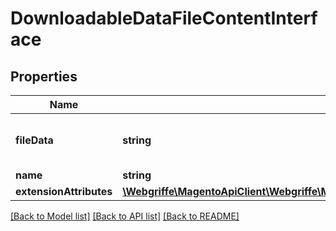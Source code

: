 # DownloadableDataFileContentInterface

## Properties
Name | Type | Description | Notes
------------ | ------------- | ------------- | -------------
**fileData** | **string** | Data (base64 encoded content) | 
**name** | **string** | File name | 
**extensionAttributes** | [**\Webgriffe\MagentoApiClient\Webgriffe\MagentoApiClient\Model\DownloadableDataFileContentExtensionInterface**](DownloadableDataFileContentExtensionInterface.md) |  | [optional] 

[[Back to Model list]](../README.md#documentation-for-models) [[Back to API list]](../README.md#documentation-for-api-endpoints) [[Back to README]](../README.md)


